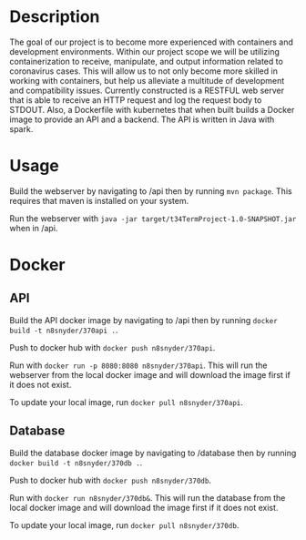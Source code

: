 # Description
The goal of our project is to become more experienced with containers and development environments. Within our project scope we will be utilizing containerization to receive, manipulate, and output information related to coronavirus cases. This will allow us to not only become more skilled in working with containers, but help us alleviate a multitude of development and compatibility issues. Currently constructed is a RESTFUL web server that is able to receive an HTTP request and log the request body to STDOUT. Also, a Dockerfile with kubernetes that when built builds a Docker image to provide an API and a backend. The API is written in Java with spark.


# Usage
Build the webserver by navigating to /api then by running `mvn package`. This requires that maven is installed on your system.

Run the webserver with `java -jar target/t34TermProject-1.0-SNAPSHOT.jar` when in /api.

# Docker
## API
Build the API docker image by navigating to /api then by running `docker build -t n8snyder/370api .`.

Push to docker hub with `docker push n8snyder/370api`.

Run with `docker run -p 8080:8080 n8snyder/370api`. This will run the webserver from the local docker image and will download the image first if it does not exist.

To update your local image, run `docker pull n8snyder/370api`.
## Database
Build the database docker image by navigating to /database then by running `docker build -t n8snyder/370db .`.

Push to docker hub with `docker push n8snyder/370db`.

Run with `docker run n8snyder/370db&`. This will run the database from the local docker image and will download the image first if it does not exist.

To update your local image, run `docker pull n8snyder/370db`.
